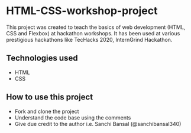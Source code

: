 # HTML-CSS-workshop-project
This project was created to teach the basics of web development (HTML, CSS and Flexbox) at hackathon workshops. 
It has been used at various prestigious hackathons like TecHacks 2020, InternGrind Hackathon. 

## Technologies used
- HTML
- CSS

## How to use this project
- Fork and clone the project
- Understand the code base using the comments
- Give due credit to the author i.e. Sanchi Bansal (@sanchibansal340)
